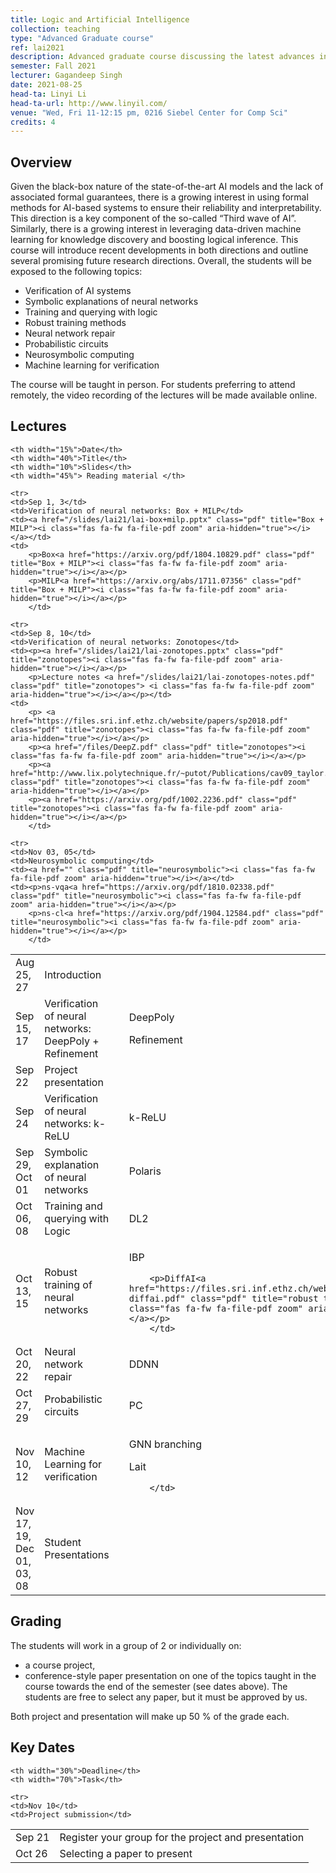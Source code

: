 ```yaml
---
title: Logic and Artificial Intelligence
collection: teaching
type: "Advanced Graduate course"
ref: lai2021
description: Advanced graduate course discussing the latest advances in combining logical reasoning with traditional data-driven methods.
semester: Fall 2021
lecturer: Gagandeep Singh
date: 2021-08-25 
head-ta: Linyi Li 
head-ta-url: http://www.linyil.com/
venue: "Wed, Fri 11-12:15 pm, 0216 Siebel Center for Comp Sci"
credits: 4
---
```


<h2>Overview</h2>

<p>
  Given the black-box nature of the state-of-the-art AI models and the lack of associated formal guarantees, there is a growing interest in using formal methods for AI-based systems to ensure their reliability and interpretability. 
  This direction is a key component of the so-called “Third wave of AI”. Similarly, there is a growing interest in leveraging data-driven machine learning for knowledge discovery and boosting logical inference. 
  This course will introduce recent developments in both directions and outline several promising future research directions. Overall, the students will be exposed to the following topics:
</p>


<ul>

<li>Verification of AI systems</li>
<li>Symbolic explanations of neural networks</li>
<li>Training and querying with logic</li>
<li>Robust training methods</li>
  <li>Neural network repair</li>
	<li>Probabilistic circuits</li>
<li>Neurosymbolic computing </li>
<li>Machine learning for verification</li>


</ul>
The course will be taught in person. For students preferring to attend remotely, the video recording of the lectures will be made available online. 

<h2 id="lectures">Lectures</h2>
<table centering border="0" width="100%" cellspacing="0" cellpadding="0">

	<th width="15%">Date</th>
	<th width="40%">Title</th>
	<th width="10%">Slides</th>
	<th width="45%"> Reading material </th>

<tr>
	<td>Aug 25, 27</td>
	<td>Introduction</td>  
	<td><a href="/slides/lai21/lai-intro.pptx" class="pdf" title="intro"><i class="fas fa-fw fa-file-pdf zoom" aria-hidden="true"></i></a></td>  
	<td></td>
</tr>
	
	<tr>
	<td>Sep 1, 3</td>
	<td>Verification of neural networks: Box + MILP</td>  
	<td><a href="/slides/lai21/lai-box+milp.pptx" class="pdf" title="Box + MILP"><i class="fas fa-fw fa-file-pdf zoom" aria-hidden="true"></i></a></td>  
	<td>
		<p>Box<a href="https://arxiv.org/pdf/1804.10829.pdf" class="pdf" title="Box + MILP"><i class="fas fa-fw fa-file-pdf zoom" aria-hidden="true"></i></a></p>
		<p>MILP<a href="https://arxiv.org/abs/1711.07356" class="pdf" title="Box + MILP"><i class="fas fa-fw fa-file-pdf zoom" aria-hidden="true"></i></a></p>
		</td>  
</tr>
	
	<tr>
	<td>Sep 8, 10</td>
	<td>Verification of neural networks: Zonotopes</td>  
	<td><p><a href="/slides/lai21/lai-zonotopes.pptx" class="pdf" title="zonotopes"><i class="fas fa-fw fa-file-pdf zoom" aria-hidden="true"></i></a></p>
		<p>Lecture notes <a href="/slides/lai21/lai-zonotopes-notes.pdf" class="pdf" title="zonotopes"> <i class="fas fa-fw fa-file-pdf zoom" aria-hidden="true"></i></a></p></td>  
	<td>
		<p> <a href="https://files.sri.inf.ethz.ch/website/papers/sp2018.pdf" class="pdf" title="zonotopes"><i class="fas fa-fw fa-file-pdf zoom" aria-hidden="true"></i></a></p>
		<p><a href="/files/DeepZ.pdf" class="pdf" title="zonotopes"><i class="fas fa-fw fa-file-pdf zoom" aria-hidden="true"></i></a></p>
		<p><a href="http://www.lix.polytechnique.fr/~putot/Publications/cav09_taylor.pdf" class="pdf" title="zonotopes"><i class="fas fa-fw fa-file-pdf zoom" aria-hidden="true"></i></a></p>
		<p><a href="https://arxiv.org/pdf/1002.2236.pdf" class="pdf" title="zonotopes"><i class="fas fa-fw fa-file-pdf zoom" aria-hidden="true"></i></a></p>
		</td>
</tr>
	<tr>
	<td>Sep 15, 17</td>
	<td> Verification of neural networks: DeepPoly + Refinement</td>  
	<td><a href="/slides/lai21/lai-deeppoly.pptx" class="pdf" title="DeepPoly"><i class="fas fa-fw fa-file-pdf zoom" aria-hidden="true"></i></a></td>  
	<td><p>DeepPoly<a href="/files/DeepPoly.pdf" class="pdf" title="Deeppoly"><i class="fas fa-fw fa-file-pdf zoom" aria-hidden="true"></i></a></p>
		<p>Refinement<a href="/files/RefineZono.pdf" class="pdf" title="Refinement"><i class="fas fa-fw fa-file-pdf zoom" aria-hidden="true"></i></a></p>
		</td>
</tr>
	<tr>
	<td>Sep 22</td>
	<td>Project presentation</td>  
	<td><a href="/slides/lai21/lai-project.pptx" class="pdf" title="intro"><i class="fas fa-fw fa-file-pdf zoom" aria-hidden="true"></i></a></td>  
	<td></td>
</tr>
	<tr>
	<td>Sep 24</td>
	<td>Verification of neural networks: k-ReLU</td>  
	<td><a href="/slides/lai21/lai-refinement.pptx" class="pdf" title="krelu"><i class="fas fa-fw fa-file-pdf zoom" aria-hidden="true"></i></a></td>  
	<td><p>k-ReLU<a href="/files/neurips19_krelu.pdf" class="pdf" title="krelu"><i class="fas fa-fw fa-file-pdf zoom" aria-hidden="true"></i></a></p></td>
</tr>
	<tr>
	<td>Sep 29, Oct 01</td>
	<td>Symbolic explanation of neural networks</td>  
	<td><a href="/slides/lai21/lai-explanations.pptx" class="pdf" title="symex"><i class="fas fa-fw fa-file-pdf zoom" aria-hidden="true"></i></a></td>  
	<td><p>Polaris<a href="https://arxiv.org/pdf/1802.07384.pdf" class="pdf" title="symex"><i class="fas fa-fw fa-file-pdf zoom" aria-hidden="true"></i></a></p></td>
</tr>
	<tr>
	<td>Oct 06, 08</td>
	<td>Training and querying with Logic</td>  
	<td><a href="/slides/lai21/lai-query-training-logic.pptx" class="pdf" title="dl2"><i class="fas fa-fw fa-file-pdf zoom" aria-hidden="true"></i></a></td>  
	<td><p>DL2<a href="http://proceedings.mlr.press/v97/fischer19a/fischer19a.pdf" class="pdf" title="dl2"><i class="fas fa-fw fa-file-pdf zoom" aria-hidden="true"></i></a></p></td>
</tr>
	<tr>
	<td>Oct 13, 15</td>
	<td>Robust training of neural networks</td>  
	<td><a href="/slides/lai21/lai-robust-training.pptx" class="pdf" title="robust training"><i class="fas fa-fw fa-file-pdf zoom" aria-hidden="true"></i></a></td>  
	<td>
		<p>IBP<a href="https://arxiv.org/pdf/1810.12715.pdf" class="pdf" title="robust training"><i class="fas fa-fw fa-file-pdf zoom" aria-hidden="true"></i></a></p>
		
		<p>DiffAI<a href="https://files.sri.inf.ethz.ch/website/papers/icml18-diffai.pdf" class="pdf" title="robust training"><i class="fas fa-fw fa-file-pdf zoom" aria-hidden="true"></i></a></p>
		</td>
</tr>
	<tr>
	<td>Oct 20, 22</td>
	<td>Neural network repair</td>  
	<td><a href="/slides/lai21/lai-repair.pptx" class="pdf" title="repair"><i class="fas fa-fw fa-file-pdf zoom" aria-hidden="true"></i></a></td>  
	<td>
		<p>DDNN<a href="https://arxiv.org/pdf/2104.04413.pdf" class="pdf" title="repair"><i class="fas fa-fw fa-file-pdf zoom" aria-hidden="true"></i></a></p>
		</td>
</tr>
	<tr>
	<td>Oct 27, 29</td>
	<td>Probabilistic circuits</td>  
	<td><a href="" class="pdf" title="circuits"><i class="fas fa-fw fa-file-pdf zoom" aria-hidden="true"></i></a></td>  
	<td><p>PC<a href="http://starai.cs.ucla.edu/papers/ProbCirc20.pdf" class="pdf" title="repair"><i class="fas fa-fw fa-file-pdf zoom" aria-hidden="true"></i></a></p>
		</td>
</tr>
	
	<tr>
	<td>Nov 03, 05</td>
	<td>Neurosymbolic computing</td>  
	<td><a href="" class="pdf" title="neurosymbolic"><i class="fas fa-fw fa-file-pdf zoom" aria-hidden="true"></i></a></td>  
	<td><p>ns-vqa<a href="https://arxiv.org/pdf/1810.02338.pdf" class="pdf" title="neurosymbolic"><i class="fas fa-fw fa-file-pdf zoom" aria-hidden="true"></i></a></p>
		<p>ns-cl<a href="https://arxiv.org/pdf/1904.12584.pdf" class="pdf" title="neurosymbolic"><i class="fas fa-fw fa-file-pdf zoom" aria-hidden="true"></i></a></p>
		</td>
</tr>
	<tr>
	<td>Nov 10, 12</td>
	<td>Machine Learning for verification</td>  
	<td><a href="" class="pdf" title="mlv"><i class="fas fa-fw fa-file-pdf zoom" aria-hidden="true"></i></a></td>  
	<td>
		<p>GNN branching<a href="https://arxiv.org/pdf/1912.01329.pdf" class="pdf" title="mlv"><i class="fas fa-fw fa-file-pdf zoom" aria-hidden="true"></i></a></p>
		<p>Lait<a href="https://files.sri.inf.ethz.ch/website/papers/pldi20-lait.pdf" class="pdf" title="mlv"><i class="fas fa-fw fa-file-pdf zoom" aria-hidden="true"></i></a></p>
		
		</td>
</tr>
	<tr>
	<td>Nov 17, 19, Dec 01, 03, 08</td>
	<td>Student Presentations</td>  
	<td><a href="" class="pdf" title="intro"><i class="fas fa-fw fa-file-pdf zoom" aria-hidden="true"></i></a></td>  
	<td></td>
</tr>
	
  </table>
  
  
<h2 id="grading">Grading</h2>

The students will work in a group of 2 or individually on:
<ul>
	<li> a course project, </li>
	<li> conference-style paper presentation on one of the topics taught in the course towards the end of the semester (see dates above). The students are free to select any paper, but it must be approved by us.</li>
	</ul>

Both project and presentation will make up 50 % of the grade each. 

<h2 id="timeline"> Key Dates </h2>

<table centering border="0" width="100%" cellspacing="0" cellpadding="0">

	<th width="30%">Deadline</th>
	<th width="70%">Task</th>

<tr>
	<td>Sep 21</td>
	<td>Register your group for the project and presentation</td>  
</tr>
	<tr>
	<td>Oct 26</td>
	<td>Selecting a paper to present</td>  
</tr>
	
	<tr>
	<td>Nov 10</td>
	<td>Project submission</td>  
	
</tr>
	</table>
